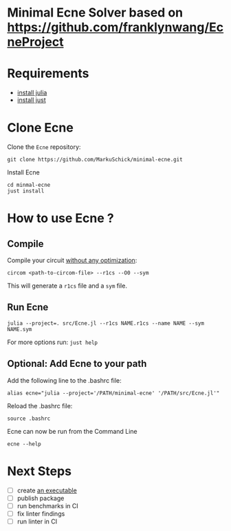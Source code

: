 # Minimal Ecne Solver based on https://github.com/franklynwang/EcneProject

# Requirements

- [install julia](https://github.com/JuliaLang/juliaup)
- [install just](https://github.com/casey/just)

# Clone Ecne

Clone the `Ecne` repository:

```
git clone https://github.com/MarkuSchick/minimal-ecne.git
```

Install Ecne

```
cd minmal-ecne
just install
```

# How to use Ecne ?

## Compile

Compile your circuit [without any optimization](https://docs.circom.io/getting-started/compilation-options/#flags-and-options-related-to-the-compilers-output):

```
circom <path-to-circom-file> --r1cs --O0 --sym
```

This will generate a `r1cs` file and a `sym` file.

## Run Ecne

```
julia --project=. src/Ecne.jl --r1cs NAME.r1cs --name NAME --sym NAME.sym
```

For more options run: `just help`

## Optional: Add Ecne to your path

Add the following line to the .bashrc file:
```
alias ecne="julia --project='/PATH/minimal-ecne' '/PATH/src/Ecne.jl'"
```

Reload the .bashrc file:
```
source .bashrc
```

Ecne can now be run from the Command Line

```
ecne --help
```

# Next Steps

- [ ] create [an executable](https://discourse.julialang.org/t/how-to-create-an-exe-file-from-julia-code/30004/57)
- [ ] publish package
- [ ] run benchmarks in CI
- [ ] fix linter findings
- [ ] run linter in CI
